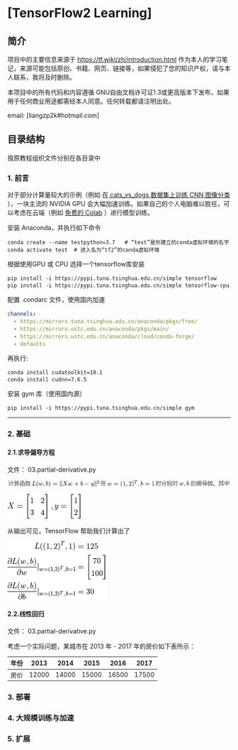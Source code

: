 # [TensorFlow2 Learning]

## 简介

项目中的主要信息来源于  https://tf.wiki/zh/introduction.html  作为本人的学习笔记，来源可能包括原创、书籍、网页、链接等，如果侵犯了您的知识产权，请与本人联系，我将及时删除。

本项目中的所有代码和内容遵循 GNU自由文档许可证1.3或更高版本下发布，如果用于任何商业用途都需经本人同意。任何转载都请注明出处。

email: [liangzp2k#hotmail.com]



## 目录结构

按原教程组织文件分别在各目录中



### 1. 前言

   对于部分计算量较大的示例（例如 [在 cats_vs_dogs 数据集上训练 CNN 图像分类](https://tf.wiki/zh/basic/tools.html#cats-vs-dogs) ），一块主流的 NVIDIA GPU 会大幅加速训练。如果自己的个人电脑难以胜任，可以考虑在云端（例如 [免费的 Colab](https://tf.wiki/zh/appendix/cloud.html#colab) ）进行模型训练。

   安装 Anaconda，并执行如下命令

   ```shell
   conda create --name testpython=3.7   # “test”是你建立的conda虚拟环境的名字
   conda activate test  # 进入名为“tf2”的conda虚拟环境
   ```

   根据使用GPU 或 CPU 选择一个tensorflow库安装 

   ```shell
   pip install -i https://pypi.tuna.tsinghua.edu.cn/simple tensorflow
   pip install -i https://pypi.tuna.tsinghua.edu.cn/simple tensorflow-cpu
   ```

   配置  .condarc 文件，使用国内加速

   ```yaml
   channels:
     - https://mirrors.tuna.tsinghua.edu.cn/anaconda/pkgs/free/
     - https://mirrors.ustc.edu.cn/anaconda/pkgs/main/
     - https://mirrors.ustc.edu.cn/anaconda/cloud/conda-forge/
     - defaults
   ```

   再执行:

   ```shell
   conda install cudatoolkit=10.1
   conda install cudnn=7.6.5
   ```

   安装 gym 库（使用国内源） 

   ```shell
   pip install -i https://pypi.tuna.tsinghua.edu.cn/simple gym
   ```

   

------


### 2. 基础

#### 2.1.求导偏导方程

   文件： 03.partial-derivative.py

![](./images/01-03-01.png)

![](./images/01-03-02.png)

从输出可见，TensorFlow 帮助我们计算出了

![](./images/01-03-03.png)



#### 2.2.线性回归

   文件： 03.partial-derivative.py

考虑一个实际问题，某城市在 2013 年 - 2017 年的房价如下表所示：

| 年份 | 2013  | 2014  | 2015  | 2016  | 2017  |
| ---- | ----- | ----- | ----- | ----- | ----- |
| 房价 | 12000 | 14000 | 15000 | 16500 | 17500 |



### 3. 部署

### 4. 大规模训练与加速

### 5. 扩展


